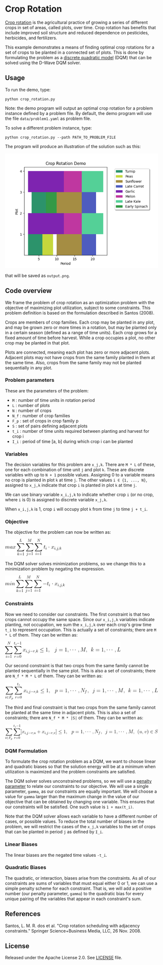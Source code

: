 
# Crop Rotation

[Crop rotation](https://en.wikipedia.org/wiki/Crop_rotation) is the
agricultural practice of growing a series of different crops in set of areas,
called plots, over time.  Crop rotation has benefits that include improved soil
structure and reduced dependence on pesticides, herbicides, and fertilizers.

This example demonstrates a means of finding optimal crop rotations for a
set of crops to be planted in a connected set of plots.  This is done by
formulating the problem as a [discrete quadratic model](
https://docs.ocean.dwavesys.com/en/stable/concepts/dqm.html#dqm-sdk) (DQM) that
can be solved using the D-Wave DQM solver.

## Usage

To run the demo, type:

    python crop_rotation.py

Note: the demo program will output an optimal crop rotation for a problem
instance defined by a problem file.  By default, the demo program will use the
file `data/problem1.yaml` as problem file.

To solve a different problem instance, type:

    python crop_rotation.py --path PATH_TO_PROBLEM_FILE

The program will produce an illustration of the solution such as this:

![Example Solution](_static/solution1.png)

that will be saved as `output.png`.

## Code overview

We frame the problem of crop rotation as an optimization problem with the
objective of maximizing plot utilization, subject to some constraints.  This
problem definition is based on the formulation described in Santos (2008).

Crops are members of crop families.  Each crop may be planted in any plot,
and may be grown zero or more times in a rotation, but may be planted only in
a certain season (defined as a range of time units).  Each crop grows for a
fixed amount of time before harvest.  While a crop occupies a plot, no other
crop may be planted in that plot.

Plots are connected, meaning each plot has zero or more adjacent plots.
Adjacent plots may not have crops from the same family planted in them at the
same time.  Also, crops from the same family may not be planted sequentially
in any plot.

### Problem parameters

These are the parameters of the problem:

- `M` : number of time units in rotation period
- `L` : number of plots
- `N` : number of crops
- `N_f` : number of crop families
- `F_p` : set of crops in crop family p
- `S` : set of pairs defining adjacent plots
- `t_i` : number of time units required between planting and harvest for crop i
- `I_i` : period of time [a, b] during which crop i can be planted

### Variables

The decision variables for this problem are `x_j,k`.  There are `M * L` of
these, one for each combination of time unit `j` and plot `k`.  These are
discrete variables with up to `N + 1` possible values.  Assigning 0 to a
variable means no crop is planted in plot `k` at time `j`.  The other values
`i ∈ {1, ..., N}`, assigned to `x_j,k` indicate that crop `i` is planted in
plot `k` at time `j`.

We can use binary variable `x_i,j,k` to indicate whether crop `i` (or no crop,
where `i` is 0) is assigned to discrete variable `x_j,k`.

When `x_i,j,k` is 1, crop `i` will occupy plot `k` from time `j` to time `j +
t_i`.

### Objective

The objective for the problem can now be written as:

<!--
LaTeX equation:
max \sum_{k=1}^{L} \sum_{j=1}^{M} \sum_{i=1}^{N} t_i \cdot x_{i,j,k}
-->

![Objective 1](_static/obj1.png)

The DQM solver solves minimization problems, so we change this to a
minimization problem by negating the expression.

<!--
LaTeX equation:
min \sum_{k=1}^{L} \sum_{j=1}^{M} \sum_{i=1}^{N} - t_i \cdot x_{i,j,k}
-->

![Objective 2](_static/obj2.png)

### Constraints

Now we need to consider our constraints.  The first constraint is that two
crops cannot occupy the same space.  Since our `x_i,j,k` variables indicate
planting, not occupation, we sum the `x_i,j,k` over each crop's grow time `t_i`
to represent occupation.  This is actually a set of constraints; there are
`M * L` of them.  They can be written as:

<!--
LaTeX equation:
\sum_{i=1}^{N} \sum_{r=0}^{t_i - 1} x_{i,j - r,k} \leq 1, \hspace{0.3cm}
j = 1, \cdots, M, \hspace{0.2cm} k = 1, \cdots, L
-->

![Constraint 1](_static/const1.png)

Our second constraint is that two crops from the same family cannot be planted
sequentially in the same plot.  This is also a set of constraints; there are
`N_f * M * L` of them.  They can be written as:

<!--
LaTeX equation:
\sum_{i \in F_p} \sum_{r=0}^{t_i} x_{i,j - r,k} \leq 1, \hspace{0.3cm}
p = 1, \cdots, N_f, \hspace{0.2cm} j = 1, \cdots, M, \hspace{0.2cm}
k = 1, \cdots, L
-->

![Constraint 2](_static/const2.png)

The third and final constraint is that two crops from the same family cannot be
planted at the same time in adjacent plots.  This is also a set of constraints;
there are `N_f * M * |S|` of them.  They can be written as:

<!--
LaTeX equation:
\sum_{i \in F_p} \sum_{r=0}^{t_i - 1} [ x_{i,j - r,u} + x_{i,j - r,v} ] \leq 1,
\hspace{0.3cm} p = 1, \cdots, N_f, \hspace{0.2cm} j = 1, \cdots, M, \hspace{0.2cm}
(u, v) \in S
-->

![Constraint 3](_static/const3.png)

### DQM Formulation

To formulate the crop rotation problem as a DQM, we want to choose linear and
quadratic biases so that the solution energy will be at a minimum when
utilization is maximized and the problem constraints are satisfied.

The DQM solver solves unconstrained problems, so we will use a
[penalty parameter](https://en.wikipedia.org/wiki/Penalty_method) to
relate our constraints to our objective.  We will use a single parameter,
`gamma`, as our constraints are equally important.  We will choose a value for
`gamma` larger than the maximum change in the value of our objective that can
be obtained by changing one variable.  This ensures that our constraints will
be satisfied.  One such value is `1 + max(t_i)`.

Note that the DQM solver allows each variable to have a different number of
cases, or possible values.  To reduce the total number of biases in the
problem, we will restrict the cases of the `x_j,k` variables to the set of
crops that can be planted in period `j` as defined by `I_i`.

### Linear Biases

The linear biases are the negated time values `-t_i`.

### Quadratic Biases

The quadratic, or interaction, biases arise from the constraints.  As all of
our constraints are sums of variables that must equal either 0 or 1, we can use
a simple penalty scheme for each constraint.  That is, we will add a positive
number (our penalty parameter, `gamma`) to the quadratic bias for every unique
pairing of the variables that appear in each constraint's sum.

## References

Santos, L. M. R. dos et al. "Crop rotation scheduling with adjacency
constraints." Springer Science+Business Media, LLC, 26 Nov. 2008.

## License

Released under the Apache License 2.0. See [LICENSE](LICENSE) file.

